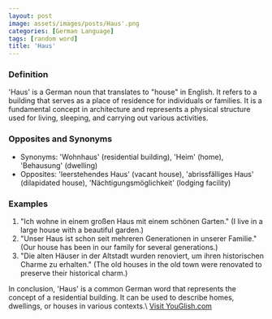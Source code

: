 ```yaml
---
layout: post
image: assets/images/posts/Haus'.png
categories: [German Language]
tags: [random word]
title: 'Haus'
---
```


### Definition

'Haus' is a German noun that translates to "house" in English. It refers to a building that serves as a place of residence for individuals or families. It is a fundamental concept in architecture and represents a physical structure used for living, sleeping, and carrying out various activities.

### Opposites and Synonyms

- Synonyms: 'Wohnhaus' (residential building), 'Heim' (home), 'Behausung' (dwelling)
- Opposites: 'leerstehendes Haus' (vacant house), 'abrissfälliges Haus' (dilapidated house), 'Nächtigungsmöglichkeit' (lodging facility)

### Examples

1. "Ich wohne in einem großen Haus mit einem schönen Garten." (I live in a large house with a beautiful garden.)
2. "Unser Haus ist schon seit mehreren Generationen in unserer Familie." (Our house has been in our family for several generations.)
3. "Die alten Häuser in der Altstadt wurden renoviert, um ihren historischen Charme zu erhalten." (The old houses in the old town were renovated to preserve their historical charm.)

In conclusion, 'Haus' is a common German word that represents the concept of a residential building. It can be used to describe homes, dwellings, or houses in various contexts.\ <a id="yg-widget-0" class="youglish-widget" data-query="'Haus'" data-lang="german" data-components="8412" data-auto-start="0" data-bkg-color="theme_light" data-title="How%20to%20pronounce%20'Haus'%20in%20German"  rel="nofollow" href="https://youglish.com">Visit YouGlish.com</a><script async src="https://youglish.com/public/emb/widget.js" charset="utf-8"></script>